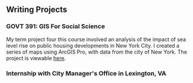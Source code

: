 ## Writing Projects

### GOVT 391: GIS For Social Science
My term project four this course involved an analysis of the impact of sea level rise on public housing developments in New York City. I created a series of maps using ArcGIS Pro, with data from the city of New York. The project is viewable [here](https://caroline-mccain.github.io/Writing/NYCHA+Housing+Developments.pdf).

### Internship with City Manager's Office in Lexington, VA
